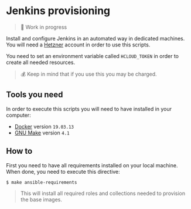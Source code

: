 # Jenkins provisioning

>:construction: Work in progress

Install and configure Jenkins in an automated way in dedicated machines. You will need a [Hetzner]() account in
order to use this scripts.

You need to set an environment variable called `HCLOUD_TOKEN` in order to create all needed resources.

>:moneybag: Keep in mind that if you use this you may be charged. 

## Tools you need

In order to execute this scripts you will need to have installed in your computer:

* [Docker](https://docs.docker.com/engine/install/) version `19.03.13`
* [GNU Make](https://www.gnu.org/software/make/) version `4.1` 

## How to

First you need to have all requirements installed on your local machine. When done, you need
to execute this directive:

```bash
$ make ansible-requirements
```

>This will install all required roles and collections needed to provision the base images.
